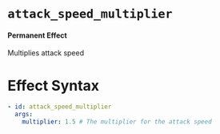 # `attack_speed_multiplier`
#### Permanent Effect

Multiplies attack speed

# Effect Syntax
```yaml
- id: attack_speed_multiplier
  args:
    multiplier: 1.5 # The multiplier for the attack speed
```
